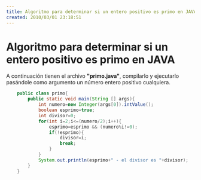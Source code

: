 ```yaml
---
title: Algoritmo para determinar si un entero positivo es primo en JAVA
created: 2010/03/01 23:18:51
---
```


# Algoritmo para determinar si un entero positivo es primo en JAVA

A continuación tienen el archivo **"primo.java"**, compilarlo y ejecutarlo pasándole como argumento un número entero positivo cualquiera.

```java
    public class primo{
    	public static void main(String [] args){
    		int numero=new Integer(args[0]).intValue();
    		boolean esprimo=true;
    		int divisor=0;
    		for(int i=2;i<=(numero/2);i++){
    			esprimo=esprimo && (numero%i!=0);
    			if(!esprimo){
    				divisor=i;
    				break;
    			}
    		}
    		System.out.println(esprimo+" - el divisor es "+divisor);
    	}
    }
```
